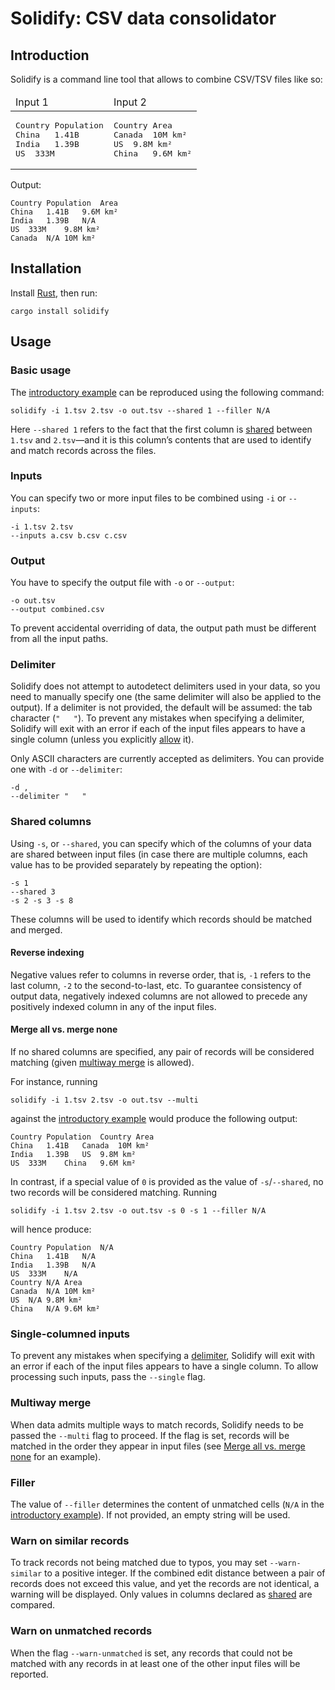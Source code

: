 # Solidify: CSV data consolidator

## Introduction

Solidify is a command line tool that allows to combine CSV/TSV files like so:

<table>
<thead><tr><td>
Input 1
</td><td>
Input 2
</td></tr></thead>
<tr><td><pre>
Country	Population
China	1.41B
India	1.39B
US	333M
</pre></td><td><pre>
Country	Area
Canada	10M km²
US	9.8M km²
China	9.6M km²
</pre></td></tr>
</table>

Output:

```
Country	Population	Area
China	1.41B	9.6M km²
India	1.39B	N/A
US	333M	9.8M km²
Canada	N/A	10M km²
```

## Installation

Install [Rust](https://www.rust-lang.org/), then run:

```
cargo install solidify
```

## Usage

### Basic usage

The [introductory example](#introduction) can be reproduced using the following command:

```
solidify -i 1.tsv 2.tsv -o out.tsv --shared 1 --filler N/A
```

Here `--shared 1` refers to the fact that the first column is [shared](#shared-columns) between `1.tsv` and `2.tsv`—and it is this column’s contents that are used to identify and match records across the files.

### Inputs

You can specify two or more input files to be combined using `-i` or `--inputs`:

```
-i 1.tsv 2.tsv
--inputs a.csv b.csv c.csv
```

### Output

You have to specify the output file with `-o` or `--output`:

```
-o out.tsv
--output combined.csv
```

To prevent accidental overriding of data, the output path must be different from all the input paths.

### Delimiter

Solidify does not attempt to autodetect delimiters used in your data, so you need to manually specify one (the same delimiter will also be applied to the output). If a delimiter is not provided, the default will be assumed: the tab character (`"	"`). To prevent any mistakes when specifying a delimiter, Solidify will exit with an error if each of the input files appears to have a single column (unless you explicitly [allow](#single-columned-inputs) it).

Only ASCII characters are currently accepted as delimiters. You can provide one with `-d` or `--delimiter`:

```
-d ,
--delimiter "	"
```

### Shared columns

Using `-s`, or `--shared`, you can specify which of the columns of your data are shared between input files (in case there are multiple columns, each value has to be provided separately by repeating the option):

```
-s 1
--shared 3
-s 2 -s 3 -s 8
```

These columns will be used to identify which records should be matched and merged.

#### Reverse indexing

Negative values refer to columns in reverse order, that is, `-1` refers to the last column, `-2` to the second-to-last, etc. To guarantee consistency of output data, negatively indexed columns are not allowed to precede any positively indexed column in any of the input files.

#### Merge all vs. merge none

If no shared columns are specified, any pair of records will be considered matching (given [multiway merge](#multiway-merge) is allowed).

For instance, running

```
solidify -i 1.tsv 2.tsv -o out.tsv --multi
```

against the [introductory example](#introduction) would produce the following output:

```
Country	Population	Country	Area
China	1.41B	Canada	10M km²
India	1.39B	US	9.8M km²
US	333M	China	9.6M km²
```

In contrast, if a special value of `0` is provided as the value of `-s`/`--shared`, no two records will be considered matching. Running

```
solidify -i 1.tsv 2.tsv -o out.tsv -s 0 -s 1 --filler N/A
```

will hence produce:

```
Country	Population	N/A
China	1.41B	N/A
India	1.39B	N/A
US	333M	N/A
Country	N/A	Area
Canada	N/A	10M km²
US	N/A	9.8M km²
China	N/A	9.6M km²
```

### Single-columned inputs

To prevent any mistakes when specifying a [delimiter](#delimiter), Solidify will exit with an error if each of the input files appears to have a single column. To allow processing such inputs, pass the `--single` flag.

### Multiway merge

When data admits multiple ways to match records, Solidify needs to be passed the `--multi` flag to proceed. If the flag is set, records will be matched in the order they appear in input files (see [Merge all vs. merge none](#merge-all-vs-merge-none) for an example).

### Filler

The value of `--filler` determines the content of unmatched cells (`N/A` in the [introductory example](#introduction)). If not provided, an empty string will be used.

### Warn on similar records

To track records not being matched due to typos, you may set `--warn-similar` to a positive integer. If the combined edit distance between a pair of records does not exceed this value, and yet the records are not identical, a warning will be displayed. Only values in columns declared as [shared](#shared-columns) are compared.

### Warn on unmatched records

When the flag `--warn-unmatched` is set, any records that could not be matched with any records in at least one of the other input files will be reported.
